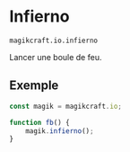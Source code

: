 
# Infierno

`magikcraft.io.infierno`

Lancer une boule de feu.

## Exemple

```javascript
const magik = magikcraft.io;

function fb() {
    magik.infierno();
}
```